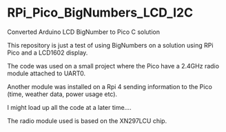 # RPi_Pico_BigNumbers_LCD_I2C
Converted Arduino LCD BigNumber to Pico C solution

This repository is just a test of using BigNumbers on a solution using RPi Pico and a LCD1602 display.

The code was used on a small project where the Pico have a 2.4GHz radio module attached to UART0.

Another module was installed on a Rpi 4 sending information to the Pico (time, weather data, power usage etc).

I might load up all the code at a later time....

The radio module used is based on the XN297LCU chip.
